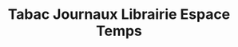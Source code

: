 ---
title: "Tabac Journaux Librairie Espace Temps"
url: /villeneuve-les-beziers/tabac-journaux-librairie-espace-temps/
shop: marchand de journaux
---